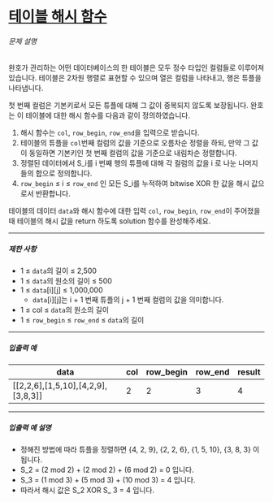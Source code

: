 # [테이블 해시 함수](https://school.programmers.co.kr/learn/courses/30/lessons/147354)


###### 문제 설명


완호가 관리하는 어떤 데이터베이스의 한 테이블은 모두 정수 타입인 컬럼들로 이루어져 있습니다. 테이블은 2차원 행렬로 표현할 수 있으며 열은 컬럼을 나타내고, 행은 튜플을 나타냅니다.  

첫 번째 컬럼은 기본키로서 모든 튜플에 대해 그 값이 중복되지 않도록 보장됩니다. 완호는 이 테이블에 대한 해시 함수를 다음과 같이 정의하였습니다.


1. 해시 함수는 `col`, `row_begin`, `row_end`을 입력으로 받습니다.
2. 테이블의 튜플을 `col`번째 컬럼의 값을 기준으로 오름차순 정렬을 하되, 만약 그 값이 동일하면 기본키인 첫 번째 컬럼의 값을 기준으로 내림차순 정렬합니다.
3. 정렬된 데이터에서 S\_i를 i 번째 행의 튜플에 대해 각 컬럼의 값을 i 로 나눈 나머지들의 합으로 정의합니다.
4. `row_begin` ≤ i ≤ `row_end` 인 모든 S\_i를 누적하여 bitwise XOR 한 값을 해시 값으로서 반환합니다.


테이블의 데이터 `data`와 해시 함수에 대한 입력 `col`, `row_begin`, `row_end`이 주어졌을 때 테이블의 해시 값을 return 하도록 solution 함수를 완성해주세요.




---


##### 제한 사항


* 1 ≤ `data`의 길이 ≤ 2,500
* 1 ≤ `data`의 원소의 길이 ≤ 500
* 1 ≤ `data`\[i]\[j] ≤ 1,000,000
	+ `data`\[i]\[j]는 i \+ 1 번째 튜플의 j \+ 1 번째 컬럼의 값을 의미합니다.
* 1 ≤ col ≤ `data`의 원소의 길이
* 1 ≤ `row_begin` ≤ `row_end` ≤ `data`의 길이




---


##### 입출력 예




| data | col | row\_begin | row\_end | result |
| --- | --- | --- | --- | --- |
| \[\[2,2,6],\[1,5,10],\[4,2,9],\[3,8,3]] | 2 | 2 | 3 | 4 |




---


##### 입출력 예 설명


* 정해진 방법에 따라 튜플을 정렬하면 {4, 2, 9}, {2, 2, 6}, {1, 5, 10}, {3, 8, 3} 이 됩니다.
* S\_2 \= (2 mod 2\) \+ (2 mod 2\) \+ (6 mod 2\) \= 0 입니다.
* S\_3 \= (1 mod 3\) \+ (5 mod 3\) \+ (10 mod 3\) \= 4 입니다.
* 따라서 해시 값은 S\_2 XOR S\_ 3 \= 4 입니다.



